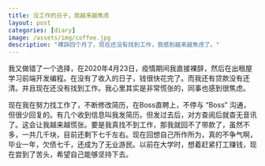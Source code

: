 ```yaml
---
title: 没工作的日子，我越来越焦虑
layout: post
categories: [diary]
image: /assets/img/coffee.jpg
description: "裸辞四个月了，现在还没有找到工作，我感到越来越焦虑了。"
---
```




我又做错了一个选择，在2020年4月23日，疫情期间我直接裸辞，然后在出租屋学习前端开发编程。在没有了收入的日子，钱很快花完了。而我还有贷款没有还清。并且现在还没有找到工作。我心里其实是非常慌张的，同事也感到很焦虑。

现在我在努力找工作了，不断修改简历，在Boss直聘上，不停与 “Boss” 沟通，但很少回复的。有几个收到信息叫我发简历。但发过去后，对方查阅后就杳无音讯了。这会让我越来越慌张。要是我真找不到工作，那我就回不了带款了，虽然不多，一共几千块，目前还剩下七千左右。现在回想自己所作所为，真的不争气啊，毕业一年，欠债七千，还成为了无业游民。以前在大学时，想着赶紧打工赚钱，现在尝到了苦头，希望自己能够坚持下去。


